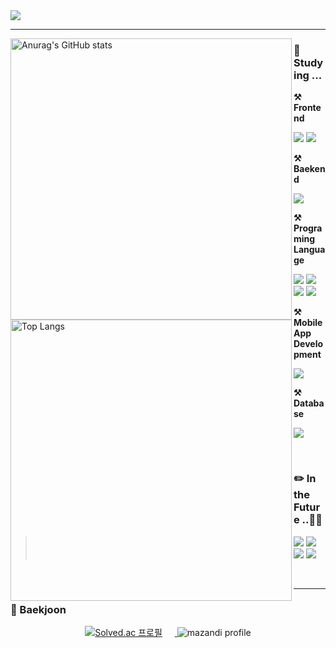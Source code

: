 <img src="https://capsule-render.vercel.app/api?type=venom&color=CFD4DBFF&height=140&section=header&text=Welcome%20to%20JINGNI's%20Github&fontSize=45&fontColor=6F8393FF" />

---

 <img align="left" src="https://github-readme-stats.vercel.app/api?username=anuraghazra&show_icons=true&theme=transparent&title_color=000000&text_color=000000&icon_color=000000&border_color=FFFFFF&width=450" 
    alt="Anurag's GitHub stats" 
    width="450"
  />


<h3> 📝 Studying ... </h3>
<p>
  <strong>⚒️ Frontend</strong>

  <img src="https://img.shields.io/badge/HTML5-E34F26?style=flat&logo=html5&logoColor=white"/> <img src="https://img.shields.io/badge/CSS3-1572B6?style=flat&logo=css3&logoColor=white"/>

    
  <strong>⚒️ Baekend</strong>

  <img src="https://img.shields.io/badge/Node.js-35FA04E?style=flat&logo=nodedotjs&logoColor=white"/>

<img align = "left" src="https://github-readme-stats.vercel.app/api/top-langs/?username=wldmsdl7&layout=compact&theme=transparent&title_color=000000&text_color=000000&border_color=FFFFFF&width=450" 
    alt="Top Langs" 
    width="450"
  />

  <strong>⚒️ Programing Language</strong>

  <img src="https://img.shields.io/badge/Python-3776AB?style=flat&logo=python&logoColor=white"/> <img src="https://img.shields.io/badge/Java-007396?style=flat&logo=java&logoColor=white"/> <img src="https://img.shields.io/badge/C-A8B9CC?style=flat&logo=c&logoColor=white"/> <img src="https://img.shields.io/badge/Dart-0175C2?style=flat&logo=dart&logoColor=white"/>

  <strong>⚒️ Mobile App Development</strong>
  
  <img src="https://img.shields.io/badge/Flutter-02569B?style=flat&logo=flutter&logoColor=white"/>

  <strong>⚒️ Database</strong>
  
  <img src="https://img.shields.io/badge/MySQL-4479A1?style=flat&logo=mysql&logoColor=white"/>
  
</p>
<br>
<h3> ✏️ In the Future ..🫧✨ </h3>
<p>
  
  > <img src="https://img.shields.io/badge/JavaScript-F7DF1E?style=flat&logo=javascript&logoColor=black"/>
  > <img src="https://img.shields.io/badge/React-61DAFB?style=flat&logo=react&logoColor=black"/>
  > <img src="https://img.shields.io/badge/Spring Boot-6DB33F?style=flat&logo=springboot&logoColor=black"/>
  > <img src="https://img.shields.io/badge/Next.js-000000?style=flat&logo=nextdotjs&logoColor=white"/>

</p>
<br>

---

<h3>🏅 Baekjoon</h3>
    <p align="center">
      <a href="https://solved.ac/wldmsdl7">
        <img src="http://mazassumnida.wtf/api/v2/generate_badge?boj=wldmsdl7" alt="Solved.ac 프로필" style="margin-right: 20px;"/>
      </a>
      <img src="http://mazandi.herokuapp.com/api?handle=wldmsdl7&theme=cold" alt="mazandi profile"/>
    </p>



